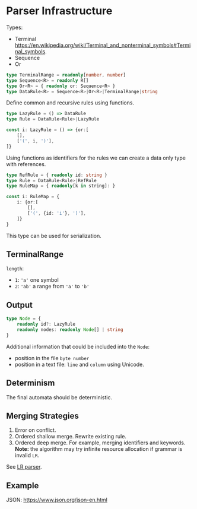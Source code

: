 # Parser Infrastructure

Types:

- Terminal https://en.wikipedia.org/wiki/Terminal_and_nonterminal_symbols#Terminal_symbols.
- Sequence
- Or

```ts
type TerminalRange = readonly[number, number]
type Sequence<R> = readonly R[]
type Or<R> = { readonly or: Sequence<R> }
type DataRule<R> = Sequence<R>|Or<R>|TerminalRange|string
```

Define common and recursive rules using functions.

```ts
type LazyRule = () => DataRule
type Rule = DataRule<Rule>|LazyRule

const i: LazyRule = () => {or:[
    [],
    ['(', i, ')'],
]}
```

Using functions as identifiers for the rules we can create a data only type with references.

```ts
type RefRule = { readonly id: string }
type Rule = DataRule<Rule>|RefRule
type RuleMap = { readonly[k in string]: }

const i: RuleMap = {
    i: {or:[
        [],
        ['(', {id: 'i'}, ')'],
    ]}
}
```

This type can be used for serialization.

## TerminalRange

`length`:

- `1`: `'a'` one symbol
- `2`: `'ab'` a range from `'a'` to `'b'`

## Output

```ts
type Node = {
    readonly id?: LazyRule
    readonly nodes: readonly Node[] | string
}
```

Additional information that could be included into the `Node`:
- position in the file `byte number`
- position in a text file: `line` and `column` using Unicode.

## Determinism

The final automata should be deterministic.

## Merging Strategies

1. Error on conflict.
2. Ordered shallow merge. Rewrite existing rule.
3. Ordered deep merge. For example, merging identifiers and keywords.
   **Note:** the algorithm may try infinite resource allocation if grammar is invalid `LR`.

See [LR parser](https://en.wikipedia.org/wiki/LR_parser).

## Example

JSON: https://www.json.org/json-en.html
